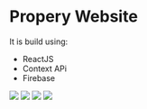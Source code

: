 # Propery Website
It is build using:
* ReactJS
* Context APi
* Firebase

![](https://imgur.com/P9XUelF.png)
![](https://imgur.com/E3Ta8Cn.png)
![](https://imgur.com/YXYRRKS.png)
![](https://imgur.com/rRQdS7M.gif)
